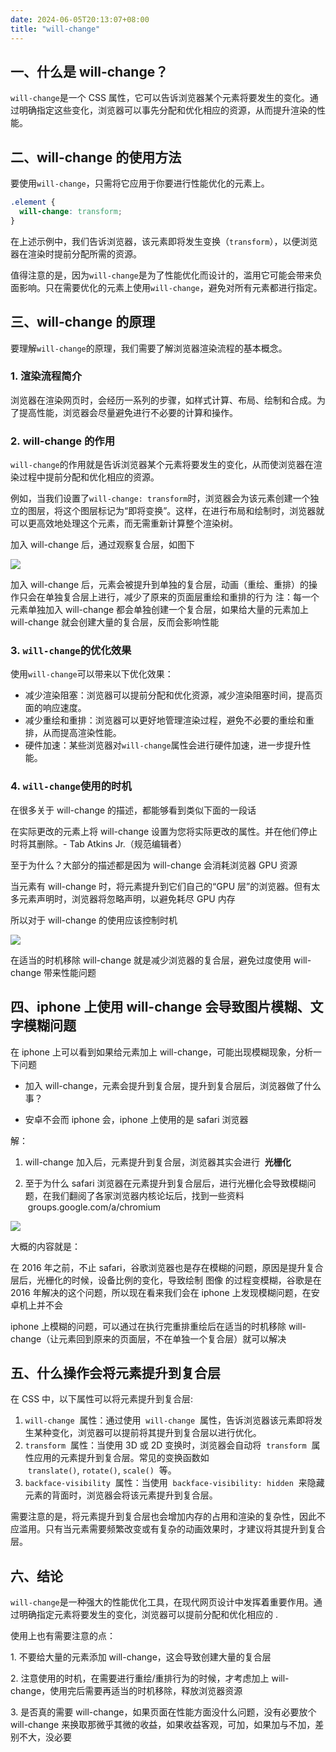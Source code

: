 ```yaml
---
date: 2024-06-05T20:13:07+08:00
title: "will-change"
---
```


## 一、什么是 will-change？

`will-change`是一个 CSS 属性，它可以告诉浏览器某个元素将要发生的变化。通过明确指定这些变化，浏览器可以事先分配和优化相应的资源，从而提升渲染的性能。

## 二、will-change 的使用方法

要使用`will-change`，只需将它应用于你要进行性能优化的元素上。

```css
.element {
  will-change: transform;
}
```

在上述示例中，我们告诉浏览器，该元素即将发生变换（`transform`），以便浏览器在渲染时提前分配所需的资源。

值得注意的是，因为`will-change`是为了性能优化而设计的，滥用它可能会带来负面影响。只在需要优化的元素上使用`will-change`，避免对所有元素都进行指定。

## 三、will-change 的原理

要理解`will-change`的原理，我们需要了解浏览器渲染流程的基本概念。

### 1. 渲染流程简介

浏览器在渲染网页时，会经历一系列的步骤，如样式计算、布局、绘制和合成。为了提高性能，浏览器会尽量避免进行不必要的计算和操作。

### 2. will-change 的作用

`will-change`的作用就是告诉浏览器某个元素将要发生的变化，从而使浏览器在渲染过程中提前分配和优化相应的资源。

例如，当我们设置了`will-change: transform`时，浏览器会为该元素创建一个独立的图层，将这个图层标记为“即将变换”。这样，在进行布局和绘制时，浏览器就可以更高效地处理这个元素，而无需重新计算整个渲染树。

加入 will-change 后，通过观察复合层，如图下

![](./imgs/35/01.jpg)

加入 will-change 后，元素会被提升到单独的复合层，动画（重绘、重排）的操作只会在单独复合层上进行，减少了原来的页面层重绘和重排的行为 注：每一个元素单独加入 will-change 都会单独创建一个复合层，如果给大量的元素加上 will-change 就会创建大量的复合层，反而会影响性能

### 3. `will-change`的优化效果

使用`will-change`可以带来以下优化效果：

- 减少渲染阻塞：浏览器可以提前分配和优化资源，减少渲染阻塞时间，提高页面的响应速度。
- 减少重绘和重排：浏览器可以更好地管理渲染过程，避免不必要的重绘和重排，从而提高渲染性能。
- 硬件加速：某些浏览器对`will-change`属性会进行硬件加速，进一步提升性能。

### 4. `will-change`使用的时机

在很多关于 will-change 的描述，都能够看到类似下面的一段话

在实际更改的元素上将 will-change 设置为您将实际更改的属性。并在他们停止时将其删除。- Tab Atkins Jr.（规范编辑者）

至于为什么？大部分的描述都是因为 will-change 会消耗浏览器 GPU 资源

当元素有 will-change 时，将元素提升到它们自己的“GPU 层”的浏览器。但有太多元素声明时，浏览器将忽略声明，以避免耗尽 GPU 内存

所以对于 will-change 的使用应该控制时机

![](./imgs/35/02.jpg)

在适当的时机移除 will-change 就是减少浏览器的复合层，避免过度使用 will-change 带来性能问题

## 四、iphone 上使用 will-change 会导致图片模糊、文字模糊问题

在 iphone 上可以看到如果给元素加上 will-change，可能出现模糊现象，分析一下问题

- 加入 will-change，元素会提升到复合层，提升到复合层后，浏览器做了什么事？

- 安卓不会而 iphone 会，iphone 上使用的是 safari 浏览器

解：

1. will-change 加入后，元素提升到复合层，浏览器其实会进行  **光栅化**

2. 至于为什么 safari 浏览器在元素提升到复合层后，进行光栅化会导致模糊问题，在我们翻阅了各家浏览器内核论坛后，找到一些资料  groups.google.com/a/chromium

![](./imgs/35/03.jpg)

大概的内容就是：

在 2016 年之前，不止 safari，谷歌浏览器也是存在模糊的问题，原因是提升复合层后，光栅化的时候，设备比例的变化，导致绘制 图像 的过程变模糊，谷歌是在 2016 年解决的这个问题，所以现在看来我们会在 iphone 上发现模糊问题，在安卓机上并不会

iphone 上模糊的问题，可以通过在执行完重排重绘后在适当的时机移除 will-change（让元素回到原来的页面层，不在单独一个复合层）就可以解决

## 五、什么操作会将元素提升到复合层

在 CSS 中，以下属性可以将元素提升到复合层:

1. `will-change`  属性：通过使用  `will-change`  属性，告诉浏览器该元素即将发生某种变化，浏览器可以提前将其提升到复合层以进行优化。
2. `transform`  属性：当使用 3D 或 2D 变换时，浏览器会自动将  `transform`  属性应用的元素提升到复合层。常见的变换函数如  `translate()`, `rotate()`, `scale()`  等。
3. `backface-visibility`  属性：当使用  `backface-visibility: hidden`  来隐藏元素的背面时，浏览器会将该元素提升到复合层。

需要注意的是，将元素提升到复合层也会增加内存的占用和渲染的复杂性，因此不应滥用。只有当元素需要频繁改变或有复杂的动画效果时，才建议将其提升到复合层。

## 六、结论

`will-change`是一种强大的性能优化工具，在现代网页设计中发挥着重要作用。通过明确指定元素将要发生的变化，浏览器可以提前分配和优化相应的 .

使用上也有需要注意的点：

1\. 不要给大量的元素添加 will-change，这会导致创建大量的复合层

2\. 注意使用的时机，在需要进行重绘/重排行为的时候，才考虑加上 will-change，使用完后需要再适当的时机移除，释放浏览器资源

3\. 是否真的需要 will-change，如果页面在性能方面没什么问题，没有必要放个 will-change 来换取那微乎其微的收益，如果收益客观，可加，如果加与不加，差别不大，没必要
